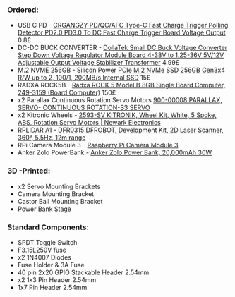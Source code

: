 ### Ordered:

- USB C PD - [CRGANGZY PD/QC/AFC Type-C Fast Charge Trigger Polling Detector PD2.0 PD3.0 To DC Fast Charge Trigger Board Voltage Output](https://www.amazon.co.uk/CRGANGZY-Trigger-Polling-Detector-Voltage/dp/B0DBJ388K9/ref=asc_df_B0DBJ388K9?mcid=4918154e371d37acb0eef78d3860769e&tag=googshopuk-21&linkCode=df0&hvadid=702448636713&hvpos=&hvnetw=g&hvrand=1763944356732793885&hvpone=&hvptwo=&hvqmt=&hvdev=c&hvdvcmdl=&hvlocint=&hvlocphy=9046941&hvtargid=pla-2363889409666&gad_source=1&th=1) 0.8£
- DC-DC BUCK CONVERTER - [DollaTek Small DC Buck Voltage Converter Step Down Voltage Regulator Module Board 4-38V to 1.25-36V 5V/12V Adjustable Output Voltage Stabilizer Transformer](https://www.amazon.co.uk/dp/B07DK6WN63?ref=ppx_yo2ov_dt_b_fed_asin_title) 4.99£
- M.2 NVME 256GB - [Silicon Power PCIe M.2 NVMe SSD 256GB Gen3x4 R/W up to 2, 100/1, 200MB/s Internal SSD](https://www.amazon.co.uk/dp/B07ZH6QR8Q?ref=ppx_yo2ov_dt_b_fed_asin_title&th=1) 15£
- RADXA ROCK5B - [Radxa ROCK 5 Model B 8GB Single Board Computer, 249-3159 \(Board Computer\)](https://www.amazon.co.uk/Single-Computer-Rockchip-Cortex-A76-Rock/dp/B0BRL4PCG7/) 150£
- x2 Parallax Continuous Rotation Servo Motors [900-00008 PARALLAX, SERVO- CONTINUOUS ROTATION-S3 SERVO](https://uk.farnell.com/parallax/900-00008/servo-continuous-rotation-s3-servo/dp/2819351?srsltid=AfmBOor-59KId8cjt06daPtLfuqm3XnxUg93HBlsBrfq8Yjar4slnPo3) 
- x2 Kitronic Wheels - [2593-SV KITRONIK, Wheel Kit, White, 5 Spoke, ABS, Rotation Servo Motors | Newark Electronics](https://www.newark.com/kitronik/2593-sv/wheels-white-rotation-servo-motor/dp/30AK0833)
- RPLIDAR A1 - [DFR0315 DFROBOT, Development Kit, 2D Laser Scanner, 360°, 5.5Hz, 12m range](https://uk.farnell.com/dfrobot/dfr0315/dev-kit-360-deg-laser-scanner/dp/3517894?gross_price=true&CMP=KNC-GUK-GEN-SHOPPING-PLA&gad_source=1&gbraid=0AAAAAD8yeHkK3rBhf6qA68UFE9RRH9Khc&gclid=CjwKCAiAn9a9BhBtEiwAbKg6fsYsh3qENI-hab0-zgO7gLQBExWJo462asKbqdsInFZpHFdRMHSH4BoCuIsQAvD_BwE)
- RPi Camera Module 3 - [Raspberry Pi Camera Module 3](https://thepihut.com/products/raspberry-pi-camera-module-3?variant=42305752039619&country=GB&currency=GBP&utm_medium=product_sync&utm_source=google&utm_content=sag_organic&utm_campaign=sag_organic&gad_source=1&gbraid=0AAAAADfQ4GHKQ6kJJTtKl7UpXk53fjlMu&gclid=CjwKCAiAlPu9BhAjEiwA5NDSA7fn42saFvjk1PDMoyioz0-9xFKDwOpp7nhNTzq9qZoqG7rU4X97iRoC0W8QAvD_BwE)
- Anker Zolo PowerBank - [Anker Zolo Power Bank, 20,000mAh 30W](https://www.amazon.co.uk/dp/B0CZ9LH53B?ref=ppx_yo2ov_dt_b_fed_asin_title&th=1)

### 3D -Printed:
- x2 Servo Mounting Brackets
- Camera Mounting Bracket
- Castor Ball Mounting Bracket
- Power Bank Stage

### Standard Components:
- SPDT Toggle Switch
- F3.15L250V fuse
- x2 1N4007 Diodes
- Fuse Holder & 3A Fuse
- 40 pin 2x20 GPIO Stackable Header 2.54mm
- x2 1x3 Pin Header 2.54mm
- 1x7 Pin Header 2.54mm
